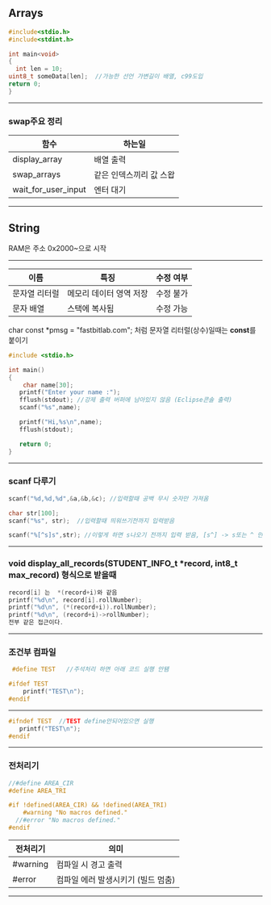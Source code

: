 ## Arrays

```c
#include<stdio.h>
#include<stdint.h>

int main<void>
{
  int len = 10;
uint8_t someData[len];  //가능한 선언 가변길이 배열, c99도입
return 0;
}
```
***
### swap주요 정리 
|함수|	하는일|
|--|--|
|display_array|	배열 출력|
|swap_arrays|	같은 인덱스끼리 값 스왑|
|wait_for_user_input|	엔터 대기|
***
## String
RAM은 주소 0x2000~으로 시작 
***
|이름|	특징|	수정 여부|
|--|--|--|
|문자열 리터럴|	메모리 데이터 영역 저장|	수정 불가|
|문자 배열|	스택에 복사됨|	수정 가능|

char const *pmsg = "fastbitlab.com"; 처럼 문자열 리터럴(상수)일때는 **const**를 붙이기 
```c
#include <stdio.h>

int main()
{
    char name[30];
   printf("Enter your name :");
   fflush(stdout); //강제 출력 버퍼에 남아있지 않음 (Eclipse콘솔 출력)
   scanf("%s",name);

   printf("Hi,%s\n",name);
   fflush(stdout);

   return 0;
}
```
***
### scanf 다루기 
```c
scanf("%d,%d,%d",&a,&b,&c); //입력할때 공백 무시 숫자만 가져옴

char str[100];
scanf("%s", str);  //입력할때 띄워쓰기전까지 입력받음 

scanf("%[^s]s",str); //이렇게 하면 s나오기 전까지 입력 받음, [s^] -> s또는 ^ 만 입력 받음  
```
***
### void display_all_records(STUDENT_INFO_t *record, int8_t max_record) 형식으로 받을때 
```c
record[i] 는  *(record+i)와 같음
printf("%d\n", record[i].rollNumber);
printf("%d\n", (*(record+i)).rollNumber);
printf("%d\n", (record+i)->rollNumber);
전부 같은 접근이다. 
```
***
### 조건부 컴파일
```c
 #define TEST   //주석처리 하면 아래 코드 실행 안됌

#ifdef TEST
    printf("TEST\n");
#endif
```
***
```c
#ifndef TEST  //TEST define안되어있으면 실행 
   printf("TEST\n"); 
#endif
```
***
### 전처리기
```c
//#define AREA_CIR
#define AREA_TRI

#if !defined(AREA_CIR) && !defined(AREA_TRI)
	#warning "No macros defined."
  //#error "No macros defined."
#endif
```
|전처리기|의미|
|--|--|
|#warning| 컴파일 시 경고 출력|
|#error|컴파일 에러 발생시키기 (빌드 멈춤)|
***


 





